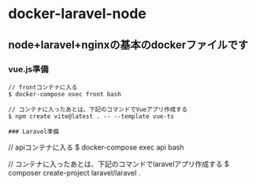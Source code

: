 # docker-laravel-node

## node+laravel+nginxの基本のdockerファイルです


### vue.js準備
```
// frontコンテナに入る
$ docker-compose exec front bash

// コンテナに入ったあとは、下記のコマンドでVueアプリ作成する
$ npm create vite@latest . -- --template vue-ts

### Laravel準備
```
// apiコンテナに入る
$ docker-compose exec api bash

// コンテナに入ったあとは、下記のコマンドでlaravelアプリ作成する
$ composer create-project laravel/laravel .

```